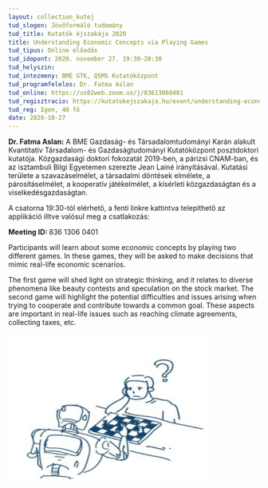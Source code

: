 ```yaml
---
layout: collection_kutej
tud_slogen: Jövőformáló tudomány
tud_title: Kutatók éjszakája 2020
title: Understanding Economic Concepts via Playing Games
tud_tipus: Online előadás
tud_idopont: 2020. november 27. 19:30-20:30
tud_helyszin:
tud_intezmeny: BME GTK, QSMS Kutatóközpont
tud_programfelelos: Dr. Fatma Aslan
tud_online: https://us02web.zoom.us/j/83613060401
tud_regisztracio: https://kutatokejszakaja.hu/event/understanding-economic-concepts-via-playing-games 
tud_reg: Igen, 40 fő
date: 2020-10-27
---
```

<b>Dr. Fatma Aslan:</b> A BME Gazdaság- és Társadalomtudományi Karán alakult Kvantitatív Társadalom- és Gazdaságtudományi Kutatóközpont posztdoktori kutatója. Közgazdasági doktori fokozatát 2019-ben, a párizsi CNAM-ban, és az isztambuli Bilgi Egyetemen szerezte Jean Lainé irányításával. Kutatási területe a szavazáselmélet, a társadalmi döntések elmélete, a párosításelmélet, a kooperatív játékelmélet, a kísérleti közgazdaságtan és a viselkedésgazdaságtan.


A csatorna 19:30-tól elérhető, a fenti linkre kattintva telepíthető az applikáció illtve valósul meg a csatlakozás:<br>

<b>Meeting ID: </b> 836 1306 0401

Participants will learn about some economic concepts by playing two different games. In these games, they will be asked to make decisions that mimic real-life economic scenarios. 

The first game will shed light on strategic thinking, and it relates to diverse phenomena like beauty contests and speculation on the stock market.
The second game will highlight the potential difficulties and issues arising when trying to cooperate and contribute towards a common goal. These aspects are important in real-life issues such as reaching climate agreements, collecting taxes, etc.

<img src="images/fatma.png" max-height="300" width="400"  class="center"> 

